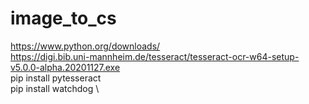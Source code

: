 # image_to_cs

https://www.python.org/downloads/ \
https://digi.bib.uni-mannheim.de/tesseract/tesseract-ocr-w64-setup-v5.0.0-alpha.20201127.exe \
pip install pytesseract \
pip install watchdog \
